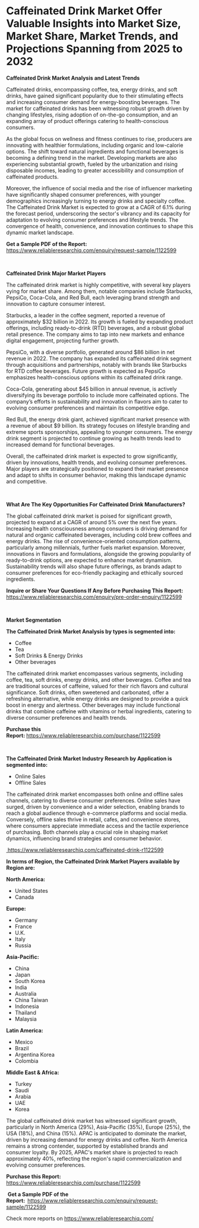 <p><h1>Caffeinated Drink Market Offer Valuable Insights into Market Size, Market Share, Market Trends, and Projections Spanning from 2025 to 2032</h1></p><p><strong>Caffeinated Drink Market Analysis and Latest Trends</strong></p>
<p><p>Caffeinated drinks, encompassing coffee, tea, energy drinks, and soft drinks, have gained significant popularity due to their stimulating effects and increasing consumer demand for energy-boosting beverages. The market for caffeinated drinks has been witnessing robust growth driven by changing lifestyles, rising adoption of on-the-go consumption, and an expanding array of product offerings catering to health-conscious consumers.</p><p>As the global focus on wellness and fitness continues to rise, producers are innovating with healthier formulations, including organic and low-calorie options. The shift toward natural ingredients and functional beverages is becoming a defining trend in the market. Developing markets are also experiencing substantial growth, fueled by the urbanization and rising disposable incomes, leading to greater accessibility and consumption of caffeinated products.</p><p>Moreover, the influence of social media and the rise of influencer marketing have significantly shaped consumer preferences, with younger demographics increasingly turning to energy drinks and specialty coffee. The Caffeinated Drink Market is expected to grow at a CAGR of 6.1% during the forecast period, underscoring the sector's vibrancy and its capacity for adaptation to evolving consumer preferences and lifestyle trends. The convergence of health, convenience, and innovation continues to shape this dynamic market landscape.</p></p>
<p><strong>Get a Sample PDF of the Report:&nbsp;</strong> <a href="https://www.reliableresearchiq.com/enquiry/request-sample/1122599?utm_campaign=123&utm_medium=2&utm_source=Github&utm_content=ia&utm_term=15022025&utm_id=caffeinated-drink">https://www.reliableresearchiq.com/enquiry/request-sample/1122599</a></p>
<p>&nbsp;</p>
<p><strong>Caffeinated Drink Major Market Players</strong></p>
<p><p>The caffeinated drink market is highly competitive, with several key players vying for market share. Among them, notable companies include Starbucks, PepsiCo, Coca-Cola, and Red Bull, each leveraging brand strength and innovation to capture consumer interest.</p><p>Starbucks, a leader in the coffee segment, reported a revenue of approximately $32 billion in 2022. Its growth is fueled by expanding product offerings, including ready-to-drink (RTD) beverages, and a robust global retail presence. The company aims to tap into new markets and enhance digital engagement, projecting further growth.</p><p>PepsiCo, with a diverse portfolio, generated around $86 billion in net revenue in 2022. The company has expanded its caffeinated drink segment through acquisitions and partnerships, notably with brands like Starbucks for RTD coffee beverages. Future growth is expected as PepsiCo emphasizes health-conscious options within its caffeinated drink range.</p><p>Coca-Cola, generating about $45 billion in annual revenue, is actively diversifying its beverage portfolio to include more caffeinated options. The company’s efforts in sustainability and innovation in flavors aim to cater to evolving consumer preferences and maintain its competitive edge.</p><p>Red Bull, the energy drink giant, achieved significant market presence with a revenue of about $9 billion. Its strategy focuses on lifestyle branding and extreme sports sponsorships, appealing to younger consumers. The energy drink segment is projected to continue growing as health trends lead to increased demand for functional beverages.</p><p>Overall, the caffeinated drink market is expected to grow significantly, driven by innovations, health trends, and evolving consumer preferences. Major players are strategically positioned to expand their market presence and adapt to shifts in consumer behavior, making this landscape dynamic and competitive.</p></p>
<p>&nbsp;</p>
<p><strong>What Are The Key Opportunities For Caffeinated Drink Manufacturers?</strong></p>
<p><p>The global caffeinated drink market is poised for significant growth, projected to expand at a CAGR of around 5% over the next five years. Increasing health consciousness among consumers is driving demand for natural and organic caffeinated beverages, including cold brew coffees and energy drinks. The rise of convenience-oriented consumption patterns, particularly among millennials, further fuels market expansion. Moreover, innovations in flavors and formulations, alongside the growing popularity of ready-to-drink options, are expected to enhance market dynamism. Sustainability trends will also shape future offerings, as brands adapt to consumer preferences for eco-friendly packaging and ethically sourced ingredients.</p></p>
<p><strong>Inquire or Share Your Questions If Any Before Purchasing This Report:</strong> <a href="https://www.reliableresearchiq.com/enquiry/pre-order-enquiry/1122599?utm_campaign=123&utm_medium=2&utm_source=Github&utm_content=ia&utm_term=15022025&utm_id=caffeinated-drink">https://www.reliableresearchiq.com/enquiry/pre-order-enquiry/1122599</a></p>
<p>&nbsp;</p>
<p><strong>Market Segmentation</strong></p>
<p><strong>The Caffeinated Drink Market Analysis by types is segmented into:</strong></p>
<p><ul><li>Coffee</li><li>Tea</li><li>Soft Drinks & Energy Drinks</li><li>Other beverages</li></ul></p>
<p><p>The caffeinated drink market encompasses various segments, including coffee, tea, soft drinks, energy drinks, and other beverages. Coffee and tea are traditional sources of caffeine, valued for their rich flavors and cultural significance. Soft drinks, often sweetened and carbonated, offer a refreshing alternative, while energy drinks are designed to provide a quick boost in energy and alertness. Other beverages may include functional drinks that combine caffeine with vitamins or herbal ingredients, catering to diverse consumer preferences and health trends.</p></p>
<p><strong>Purchase this Report:&nbsp;</strong><a href="https://www.reliableresearchiq.com/purchase/1122599?utm_campaign=123&utm_medium=2&utm_source=Github&utm_content=ia&utm_term=15022025&utm_id=caffeinated-drink">https://www.reliableresearchiq.com/purchase/1122599</a></p>
<p>&nbsp;</p>
<p><strong>The Caffeinated Drink Market Industry Research by Application is segmented into:</strong></p>
<p><ul><li>Online Sales</li><li>Offline Sales</li></ul></p>
<p><p>The caffeinated drink market encompasses both online and offline sales channels, catering to diverse consumer preferences. Online sales have surged, driven by convenience and a wider selection, enabling brands to reach a global audience through e-commerce platforms and social media. Conversely, offline sales thrive in retail, cafes, and convenience stores, where consumers appreciate immediate access and the tactile experience of purchasing. Both channels play a crucial role in shaping market dynamics, influencing brand strategies and consumer behavior.</p></p>
<p><a href="https://www.reliableresearchiq.com/caffeinated-drink-r1122599?utm_campaign=123&utm_medium=2&utm_source=Github&utm_content=ia&utm_term=15022025&utm_id=caffeinated-drink">&nbsp;https://www.reliableresearchiq.com/caffeinated-drink-r1122599</a></p>
<p><strong>In terms of Region, the Caffeinated Drink Market Players available by Region are:</strong></p>
<p>
    <p> <strong> North America: </strong>
        <ul>
            <li>United States</li>
            <li>Canada</li>
        </ul>
        </p> 
    <p> <strong> Europe: </strong>
        <ul>
            <li>Germany</li>
            <li>France</li>
            <li>U.K.</li>
            <li>Italy</li>
            <li>Russia</li>
        </ul>
        </p> 
    <p> <strong> Asia-Pacific: </strong>
        <ul>
            <li>China</li>
            <li>Japan</li>
            <li>South Korea</li>
            <li>India</li>
            <li>Australia</li>
            <li>China Taiwan</li>
            <li>Indonesia</li>
            <li>Thailand</li>
            <li>Malaysia</li>
        </ul>
        </p> 
    <p> <strong> Latin America: </strong>
        <ul>
            <li>Mexico</li>
            <li>Brazil</li>
            <li>Argentina Korea</li>
            <li>Colombia</li>
        </ul>
        </p> 
    <p> <strong> Middle East & Africa: </strong>
        <ul>
            <li>Turkey</li>
            <li>Saudi</li>
            <li>Arabia</li>
            <li>UAE</li>
            <li>Korea</li>
        </ul>
    </p>
    </p>
<p><p>The global caffeinated drink market has witnessed significant growth, particularly in North America (29%), Asia-Pacific (35%), Europe (25%), the USA (18%), and China (15%). APAC is anticipated to dominate the market, driven by increasing demand for energy drinks and coffee. North America remains a strong contender, supported by established brands and consumer loyalty. By 2025, APAC's market share is projected to reach approximately 40%, reflecting the region's rapid commercialization and evolving consumer preferences.</p></p>
<p><strong>Purchase this Report: </strong><a href="https://www.reliableresearchiq.com/purchase/1122599?utm_campaign=123&utm_medium=2&utm_source=Github&utm_content=ia&utm_term=15022025&utm_id=caffeinated-drink">https://www.reliableresearchiq.com/purchase/1122599</a></p>
<p>&nbsp;<strong>Get a Sample PDF of the Report:&nbsp;&nbsp;</strong><a href="https://www.reliableresearchiq.com/enquiry/request-sample/1122599?utm_campaign=123&utm_medium=2&utm_source=Github&utm_content=ia&utm_term=15022025&utm_id=caffeinated-drink">https://www.reliableresearchiq.com/enquiry/request-sample/1122599</a></p>
<p><strong></strong></p>
<p>Check more reports on <a href="https://www.reliableresearchiq.com/?utm_campaign=123&utm_medium=2&utm_source=Github&utm_content=ia&utm_term=15022025&utm_id=caffeinated-drink">https://www.reliableresearchiq.com/</a></p>